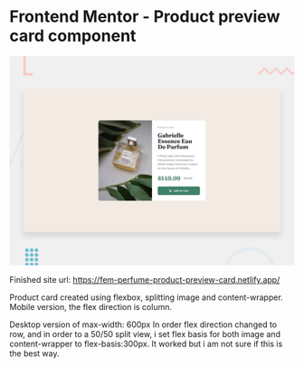 # Frontend Mentor - Product preview card component

![Design preview for the Product preview card component coding challenge](./design/desktop-preview.jpg)

Finished site url: https://fem-perfume-product-preview-card.netlify.app/

Product card created using flexbox, splitting image and content-wrapper. Mobile version, the flex direction is column.

Desktop version of max-width: 600px
In order flex direction changed to row, and in order to a 50/50 split view, i set flex basis for both image and content-wrapper to flex-basis:300px. It worked but i am not sure if this is the best way.
